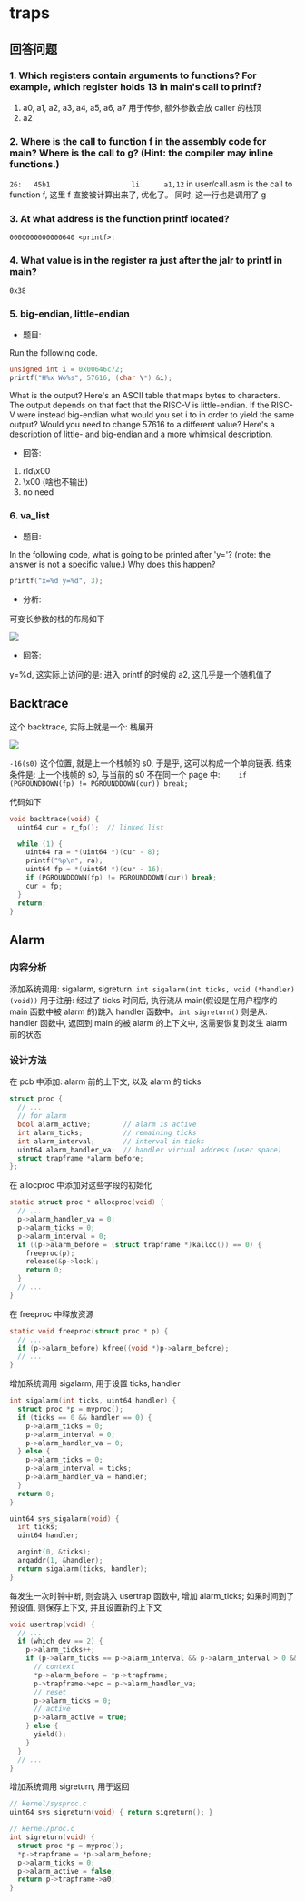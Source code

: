 # traps

## 回答问题

### 1. Which registers contain arguments to functions? For example, which register holds 13 in main's call to printf?

1. a0, a1, a2, a3, a4, a5, a6, a7 用于传参, 额外参数会放 caller 的栈顶
2. a2

### 2. Where is the call to function f in the assembly code for main? Where is the call to g? (Hint: the compiler may inline functions.)

`26:   45b1                    li      a1,12` in user/call.asm is the call to function f, 这里 f 直接被计算出来了, 优化了。
同时, 这一行也是调用了 g

### 3. At what address is the function printf located?

`0000000000000640 <printf>:`

### 4. What value is in the register ra just after the jalr to printf in main?

`0x38`

### 5. big-endian, little-endian

-   题目:

Run the following code.

```c
unsigned int i = 0x00646c72;
printf("H%x Wo%s", 57616, (char \*) &i);
```

What is the output? Here's an ASCII table that maps bytes to characters.
The output depends on that fact that the RISC-V is little-endian. If the RISC-V were instead
big-endian what would you set i to in order to yield the same output? Would you need to change 57616 to a different value?
Here's a description of little- and big-endian and a more whimsical description.

-   回答:

1. rld\x00
2. \x00 (啥也不输出)
3. no need

### 6. va_list

-   题目:

In the following code, what is going to be printed after 'y='? (note: the answer is not a specific value.) Why does this happen?

```c
printf("x=%d y=%d", 3);
```

-   分析:

可变长参数的栈的布局如下

![](image/27a5ce274ddbfd15edb71678f327028d.png)

-   回答:

y=%d, 这实际上访问的是: 进入 printf 的时候的 a2, 这几乎是一个随机值了

## Backtrace

这个 backtrace, 实际上就是一个: 栈展开

![](image/backtrace.png)

`-16(s0)` 这个位置, 就是上一个栈帧的 s0, 于是乎, 这可以构成一个单向链表.
结束条件是: 上一个栈帧的 s0, 与当前的 s0 不在同一个 page 中: `    if (PGROUNDDOWN(fp) != PGROUNDDOWN(cur)) break;`

代码如下

```c
void backtrace(void) {
  uint64 cur = r_fp();  // linked list

  while (1) {
    uint64 ra = *(uint64 *)(cur - 8);
    printf("%p\n", ra);
    uint64 fp = *(uint64 *)(cur - 16);
    if (PGROUNDDOWN(fp) != PGROUNDDOWN(cur)) break;
    cur = fp;
  }
  return;
}
```

## Alarm

### 内容分析

添加系统调用: sigalarm, sigreturn.
`int sigalarm(int ticks, void (*handler)(void))` 用于注册: 经过了 ticks 时间后, 执行流从 main(假设是在用户程序的 main 函数中被 alarm 的)跳入 handler 函数中。`int sigreturn()` 则是从: handler 函数中, 返回到 main 的被 alarm 的上下文中, 这需要恢复到发生 alarm 前的状态

### 设计方法

在 pcb 中添加: alarm 前的上下文, 以及 alarm 的 ticks

```c
struct proc {
  // ...
  // for alarm
  bool alarm_active;        // alarm is active
  int alarm_ticks;          // remaining ticks
  int alarm_interval;       // interval in ticks
  uint64 alarm_handler_va;  // handler virtual address (user space)
  struct trapframe *alarm_before;
};
```

在 allocproc 中添加对这些字段的初始化

```c
static struct proc * allocproc(void) {
  // ...
  p->alarm_handler_va = 0;
  p->alarm_ticks = 0;
  p->alarm_interval = 0;
  if ((p->alarm_before = (struct trapframe *)kalloc()) == 0) {
    freeproc(p);
    release(&p->lock);
    return 0;
  }
  // ...
}
```

在 freeproc 中释放资源

```c
static void freeproc(struct proc * p) {
  // ...
  if (p->alarm_before) kfree((void *)p->alarm_before);
  // ...
}
```

增加系统调用 sigalarm, 用于设置 ticks, handler

```c
int sigalarm(int ticks, uint64 handler) {
  struct proc *p = myproc();
  if (ticks == 0 && handler == 0) {
    p->alarm_ticks = 0;
    p->alarm_interval = 0;
    p->alarm_handler_va = 0;
  } else {
    p->alarm_ticks = 0;
    p->alarm_interval = ticks;
    p->alarm_handler_va = handler;
  }
  return 0;
}

uint64 sys_sigalarm(void) {
  int ticks;
  uint64 handler;

  argint(0, &ticks);
  argaddr(1, &handler);
  return sigalarm(ticks, handler);
}
```

每发生一次时钟中断, 则会跳入 usertrap 函数中, 增加 alarm_ticks;
如果时间到了预设值, 则保存上下文, 并且设置新的上下文

```c
void usertrap(void) {
  // ...
  if (which_dev == 2) {
    p->alarm_ticks++;
    if (p->alarm_ticks == p->alarm_interval && p->alarm_interval > 0 && p->alarm_active == false) {
      // context
      *p->alarm_before = *p->trapframe;
      p->trapframe->epc = p->alarm_handler_va;
      // reset
      p->alarm_ticks = 0;
      // active
      p->alarm_active = true;
    } else {
      yield();
    }
  }
  // ...
}
```

增加系统调用 sigreturn, 用于返回

```c
// kernel/sysproc.c
uint64 sys_sigreturn(void) { return sigreturn(); }

// kernel/proc.c
int sigreturn(void) {
  struct proc *p = myproc();
  *p->trapframe = *p->alarm_before;
  p->alarm_ticks = 0;
  p->alarm_active = false;
  return p->trapframe->a0;
}
```
